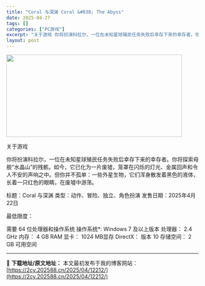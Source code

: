 ```yaml
---
title: "Coral 与深渊 Coral &#038; The Abyss"
date: 2025-04-27
tags: []
categories: ["PC游戏"]
excerpt: "关于游戏 你将扮演科拉尔，一位在未知星球殖民任务失败后幸存下来的幸存者。你将探索母舰“水晶山”的残骸。如今，它已化为一片废墟，笼罩在闪烁的灯光、金属回声和令人不安的声响之中。但你并不孤单：一些外星生物，它们浑身散发着黑色的液体，长着一只红色的眼睛，在废墟中游荡。 标题：Coral 与深渊 类型：动作&hellip;"
layout: post
---
```


<img class="aligncenter size-full wp-image-12206" src="https://2cy.202588.cn/wp-content/uploads/2025/04/2025042714285917.webp" alt="" width="460" height="215" />

关于游戏

你将扮演科拉尔，一位在未知星球殖民任务失败后幸存下来的幸存者。你将探索母舰“水晶山”的残骸。如今，它已化为一片废墟，笼罩在闪烁的灯光、金属回声和令人不安的声响之中。但你并不孤单：一些外星生物，它们浑身散发着黑色的液体，长着一只红色的眼睛，在废墟中游荡。

标题：Coral 与深渊
类型：动作、冒险、独立、角色扮演
发售日期：2025年4月22日

最低限度：

需要 64 位处理器和操作系统
操作系统*: Windows 7 及以上版本
处理器： 2.4 GHz
内存： 4 GB RAM
显卡： 1024 MB显存
DirectX： 版本 10
存储空间： 2 GB 可用空间

---
📖 **下载地址/原文地址：** 本文最初发布于我的博客网站：[https://2cy.202588.cn/2025/04/12212/](https://2cy.202588.cn/2025/04/12212/)
